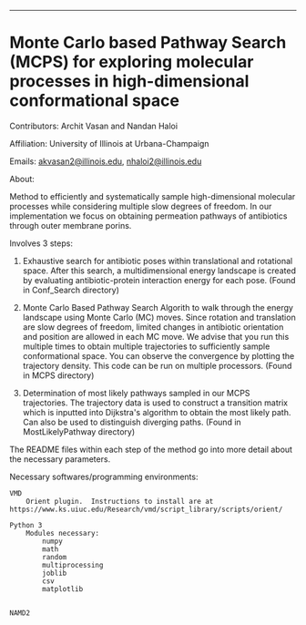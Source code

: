 ******************************************************************************
Monte Carlo based Pathway Search (MCPS) for exploring molecular processes in high-dimensional conformational space
===============================================================================

Contributors: Archit Vasan and Nandan Haloi

Affiliation: University of Illinois at Urbana-Champaign

Emails: akvasan2@illinois.edu, nhaloi2@illinois.edu

About: 

Method to efficiently and systematically sample high-dimensional molecular processes while considering multiple slow degrees of freedom. In our implementation we focus on obtaining permeation pathways of antibiotics through outer membrane porins. 

Involves 3 steps:

1.  Exhaustive search for antibiotic poses within translational and rotational space.  After this search, a multidimensional energy landscape is created by evaluating antibiotic-protein interaction energy for each pose. (Found in Conf_Search directory) 

2.  Monte Carlo Based Pathway Search Algorith to walk through the energy landscape using Monte Carlo (MC) moves.  Since rotation and translation are slow degrees of freedom, limited changes in antibiotic orientation and position are allowed in each MC move. We advise that you run this multiple times to obtain multiple trajectories to sufficiently sample conformational space.  You can observe the convergence by plotting the trajectory density.  This code can be run on multiple  processors. (Found in MCPS directory)

3. Determination of most likely pathways sampled in our MCPS trajectories.  The trajectory data is used to construct a transition matrix which is inputted into Dijkstra's algorithm to obtain the most likely path. Can also be used to distinguish diverging paths. (Found in MostLikelyPathway directory)

The README files within each step of the method go into more detail about the necessary parameters.

Necessary softwares/programming environments:

	VMD
		Orient plugin.  Instructions to install are at https://www.ks.uiuc.edu/Research/vmd/script_library/scripts/orient/
	
	Python 3
		Modules necessary:
			numpy
			math
			random
			multiprocessing
			joblib
			csv
			matplotlib
	

	NAMD2
	
